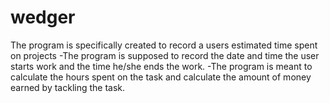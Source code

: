 # wedger
The program is specifically created to record a users estimated time spent on projects -The program is supposed to record the date and time the user starts work and the time he/she ends the work. -The program is meant to calculate the hours spent on the task and calculate the amount of money earned by tackling the task.
